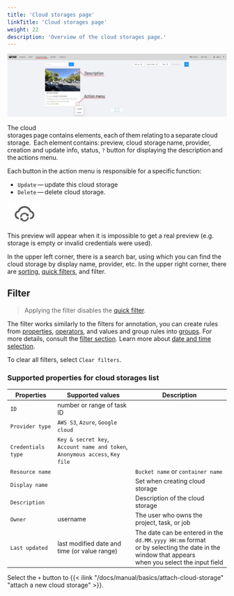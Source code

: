 ```yaml
---
title: 'Cloud storages page'
linkTitle: 'Cloud storages page'
weight: 22
description: 'Overview of the cloud storages page.'
---
```


![Cloud storage page example](/images/image227.jpg)

The cloud storages page contains elements, each of them relating to a separate cloud storage. 
Each element contains: preview, cloud storage name, provider, creation and update info, status,
`?` button for displaying the description and the actions menu.

Each button in the action menu is responsible for a specific function:
- `Update` — update this cloud storage
- `Delete` — delete cloud storage.

![Cloud storage icon](/images/cloud_storage_icon.jpg)

This preview will appear when it is impossible to get a real preview (e.g. storage is empty or
invalid credentials were used).

In the upper left corner, there is a search bar,
using which you can find the cloud storage by display name, provider, etc.
In the upper right corner, there are [sorting][sorting], [quick filters][quick-filters], and filter.

## Filter

> Applying the filter disables the [quick filter][quick-filters].

The filter works similarly to the filters for annotation,
you can create rules from [properties](#supported-properties-for-jobs-list),
[operators][operators], and values and group rules into [groups][groups].
For more details, consult the [filter section][create-filter].
Learn more about [date and time selection][data-and-time].

To clear all filters, select `Clear filters`.

### Supported properties for cloud storages list

| Properties     | Supported values                             | Description                                 |
| -------------- | -------------------------------------------- | ------------------------------------------- |
| `ID`           | number or range of task ID                   |                                             |
| `Provider type` | `AWS S3`, `Azure`, `Google cloud`           |                                             |
| `Credentials type` | `Key & secret key`, `Account name and token`,<br> `Anonymous access`, `Key file` |     |
| `Resource name` |                                             | `Bucket name` or `container name`           |
| `Display name` |                                              | Set when creating cloud storage             |
| `Description`  |                                              | Description of the cloud storage            |
| `Owner`        | username                                     | The user who owns the project, task, or job |
| `Last updated` | last modified date and time (or value range) | The date can be entered in the `dd.MM.yyyy HH:mm` format <br>or by selecting the date in the window that appears <br>when you select the input field |

Select the `+` button to {{< ilink "/docs/manual/basics/attach-cloud-storage" "attach a new cloud storage" >}}.

[create-filter]: /docs/manual/advanced/filter/#create-a-filter
[operators]: /docs/manual/advanced/filter/#supported-operators-for-properties
[groups]: /docs/manual/advanced/filter/#groups
[data-and-time]: /docs/manual/advanced/filter#date-and-time-selection
[sorting]: /docs/manual/advanced/filter/#sort-by
[quick-filters]: /docs/manual/advanced/filter/#quick-filters
